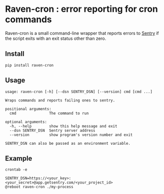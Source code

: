 Raven-cron : error reporting for cron commands
================================================

Raven-cron is a small command-line wrapper that reports errors to
[Sentry](http://getsentry.com) if the script exits with an exit status other
than zero.

Install
-------

`pip install raven-cron`

Usage
-----

```
usage: raven-cron [-h] [--dsn SENTRY_DSN] [--version] cmd [cmd ...]

Wraps commands and reports failing ones to sentry.

positional arguments:
  cmd               The command to run

optional arguments:
  -h, --help        show this help message and exit
  --dsn SENTRY_DSN  Sentry server address
  --version         show program's version number and exit

SENTRY_DSN can also be passed as an environment variable.
```

Example
-------

`crontab -e`
```
SENTRY_DSN=https://<your_key>:<your_secret>@app.getsentry.com/<your_project_id>
@reboot raven-cron ./my-process
```

